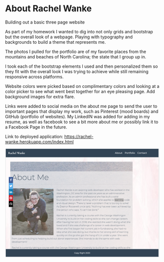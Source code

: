 # About Rachel Wanke
Building out a basic three page website 

As part of my homework I wanted to dig into not only grids and bootstrap but the overall look of a webpage. Playing with typography and backgrounds to build a theme that represents me.

The photos I pulled for the portfolio are of my favorite places from the mountains and beaches of North Carolina; the state that I group up in.

I took each of the bootstrap elements I used and then personalized them so they fit with the overall look I was trying to achieve while still remaining responsive across platforms. 

Website colors were picked based on complimentary colors and looking at a color picker to see what went best together for an eye pleasing page. Add background images for extra flare.

Links were added to social media on the about me page to send the user to important pages that display my work, such as Pinterest (mood boards) and GitHub (portfolio of websites). My LinkedIN was added for adding in my resume, as well as facebook to see a bit more about me or possibly link it to a Facebook Page in the future.

Link to deployed application: https://rachel-wanke.herokuapp.com/index.html

![Photo of Main Page](./public/assets/images/aboutmepage.png)
